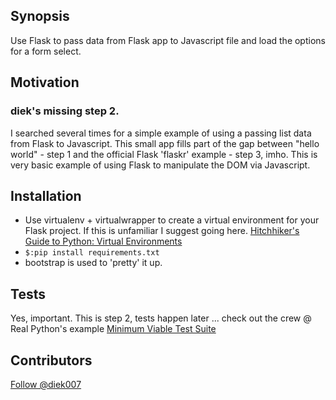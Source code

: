 ## Synopsis

Use Flask to pass data from Flask app to Javascript file and load the options for a form select.


## Motivation
### diek's missing step 2.
I searched several times for a simple example of using a passing list data from Flask to Javascript. This small app fills part of the gap between "hello world" - step 1 and the official Flask 'flaskr' example - step 3, imho.
This is very basic example of using Flask to manipulate the DOM via Javascript.

## Installation  

- Use virtualenv + virtualwrapper to create a virtual environment for your Flask project. If this is unfamiliar I suggest going here. <a href="http://docs.python-guide.org/en/latest/dev/virtualenvs/">Hitchhiker&#39;s Guide to Python: Virtual Environments</a>
- `$:pip install requirements.txt`
-  bootstrap is used to 'pretty' it up.


## Tests

Yes, important. This is step 2, tests happen later ... check out the crew @ Real Python's example <a href="https://realpython.com/blog/python/the-minimum-viable-test-suite/">Minimum Viable Test Suite</a>

## Contributors

<a href="https://twitter.com/diek007" class="twitter-follow-button" data-show-count="false">Follow @diek007</a>

